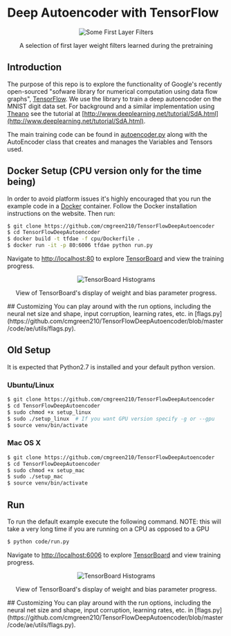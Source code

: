 # Deep Autoencoder with TensorFlow

<p align="center">
   <img src="filters_1.png" alt="Some First Layer Filters"/>
</p>
<p align="center">
A selection of first layer weight filters learned during the pretraining
</p>

## Introduction
The purpose of this repo is to explore the functionality of Google's recently open-sourced
"sofware library for numerical computation using data flow graphs", 
[TensorFlow](https://www.tensorflow.org/). We use the library to train
a deep autoencoder on the MNIST digit data set. For background and a similar implementation using 
[Theano](http://deeplearning.net/software/theano/) see the tutorial at [http://www.deeplearning.net/tutorial/SdA.html](http://www.deeplearning.net/tutorial/SdA.html).

The main training code can be found in [autoencoder.py](https://github.com/cmgreen210/TensorFlowDeepAutoencoder/blob/master/code/ae/autoencoder.py) along with the AutoEncoder class that creates and manages the Variables and Tensors used.

## Docker Setup (CPU version only for the time being)
In order to avoid platform issues it's highly encouraged that you run
the example code in a [Docker](https://www.docker.com/) container. Follow
the Docker installation instructions on the website. Then run:

```bash
$ git clone https://github.com/cmgreen210/TensorFlowDeepAutoencoder
$ cd TensorFlowDeepAutoencoder
$ docker build -t tfdae -f cpu/Dockerfile .
$ docker run -it -p 80:6006 tfdae python run.py
```

Navigate to <a href="http://localhost:80" target="_blank">http://localhost:80</a>
to explore [TensorBoard](https://www.tensorflow.org/versions/master/how_tos/summaries_and_tensorboard/index.html#tensorboard-visualizing-learning) and view the training progress.
<p align="center">
   <img src="tb_hist.png" alt="TensorBoard Histograms"/>
</p>
<p align="center">
View of TensorBoard's display of weight and bias parameter progress.
</p>
## Customizing
You can play around with the run options, including the neural net size and shape, input corruption, learning rates, etc.
in [flags.py](https://github.com/cmgreen210/TensorFlowDeepAutoencoder/blob/master/code/ae/utils/flags.py).

## Old Setup
It is expected that Python2.7 is installed and your default python version.
### Ubuntu/Linux
```bash
$ git clone https://github.com/cmgreen210/TensorFlowDeepAutoencoder
$ cd TensorFlowDeepAutoencoder
$ sudo chmod +x setup_linux
$ sudo ./setup_linux  # If you want GPU version specify -g or --gpu
$ source venv/bin/activate 
```
### Mac OS X
```bash
$ git clone https://github.com/cmgreen210/TensorFlowDeepAutoencoder
$ cd TensorFlowDeepAutoencoder
$ sudo chmod +x setup_mac
$ sudo ./setup_mac
$ source venv/bin/activate 
```
## Run
To run the default example execute the following command. 
NOTE: this will take a very long time if you are running on a CPU as opposed to a GPU
```bash
$ python code/run.py
```

Navigate to <a href="http://localhost:6006" target="_blank">http://localhost:6006</a>
to explore [TensorBoard](https://www.tensorflow.org/versions/master/how_tos/summaries_and_tensorboard/index.html#tensorboard-visualizing-learning) and view training progress.
<p align="center">
   <img src="tb_hist.png" alt="TensorBoard Histograms"/>
</p>
<p align="center">
View of TensorBoard's display of weight and bias parameter progress.
</p>
## Customizing
You can play around with the run options, including the neural net size and shape, input corruption, learning rates, etc.
in [flags.py](https://github.com/cmgreen210/TensorFlowDeepAutoencoder/blob/master/code/ae/utils/flags.py).
